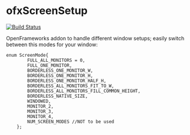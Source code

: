 # ofxScreenSetup

[![Build Status](https://travis-ci.org/armadillu/ofxScreenSetup.svg?branch=master)](https://travis-ci.org/armadillu/ofxScreenSetup)

OpenFrameworks addon to handle different window setups; easily switch between this modes for your window:

```
enum ScreenMode{
		FULL_ALL_MONITORS = 0,
		FULL_ONE_MONITOR,
		BORDERLESS_ONE_MONITOR_W,
		BORDERLESS_ONE_MONITOR_H,
		BORDERLESS_ONE_MONITOR_HALF_H,
		BORDERLESS_ALL_MONITORS_FIT_TO_W,
		BORDERLESS_ALL_MONITORS_FILL_COMMON_HEIGHT,
		BORDERLESS_NATIVE_SIZE,
		WINDOWED,
		MONITOR_2,
		MONITOR_3,
		MONITOR_4,
		NUM_SCREEN_MODES //NOT to be used
	};

```
